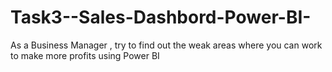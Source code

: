 # Task3--Sales-Dashbord-Power-BI- 
As a Business Manager , try to find out the weak areas where you can work to make more profits using Power BI
